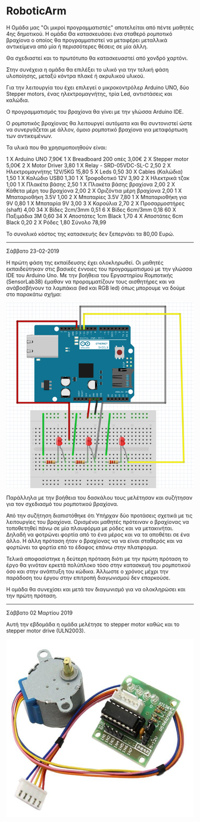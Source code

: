# RoboticArm

Η Ομάδα μας "Oι μικροί προγραμματιστές" αποτελείται από πέντε μαθητές 4ης δημοτικού.
Η ομάδα Θα κατασκευάσει ένα σταθερό ρομποτικό βραχίονα ο οποίος θα προγραμματιστεί να μεταφέρει μεταλλικά αντικείμενα από μία ή περισσότερες θέσεις σε μία άλλη.

Θα σχεδιαστεί και το πρωτότυπο θα κατασκευαστεί από χονδρό χαρτόνι. 

Στην συνέχεια η ομάδα θα επιλέξει το υλικό για την τελική φάση υλοποίησης, μεταξύ κόντρα πλακέ ή ακρυλικού υλικού.

Για την λειτουργία του έχει επιλεγεί ο μικροκοντρόλερ Arduino UNO, δύο Stepper motors, ένας ηλεκτρομαγνήτης, τρία Led, αντιστάσεις και καλώδια.

Ο προγραμματισμός του βραχίονα θα γίνει με την γλώσσα Arduino IDE.

Ο ρομποτικός βραχίονας θα λειτουργεί αυτόματα και θα συντονιστεί ώστε να συνεργάζεται με άλλον, όμοιο ρομποτικό βραχίονα για μεταφόρτωση των αντικειμένων.

Τα υλικά που θα χρησιμοποιηθούν είναι:

1 Χ Arduino UNO			7,90€
1 Χ Breadboard 200 οπές		3,00€
2 Χ Stepper motor 	 	5,00€
2 Χ Motor Driver 		3,80
1 Χ Relay - SRD-05VDC-SL-C 	2,50
2 Χ Ηλεκτρομαγνήτης 12V/5KG 	15,80
5 Χ Leds 			0,50
30 Χ Cables (Καλώδια)		1,50
1 Χ Καλώδιο USB0		1,30
1 Χ Τροφοδοτικό 12V 		3,90
2 Χ Ηλεκτρικά τζακ		1,00
1 Χ Πλακέτα βάσης 		2,50
1 Χ Πλακέτα βάσης βραχίονα	2,00
2 Χ Κάθετα μέρη του βραχίονα	2,00
2 Χ Οριζόντια μέρη βραχίονα	2,00
1 Χ Μπαταριοθήκη 3.5V		1,00
2 Χ Μπαταρίες 3.5V 		7,80
1 Χ Μπαταριοθήκη για 9V 	0,80
1 Χ Μπαταρία 9V 		3,00
3 Χ Καρούλια    		2,70
2 Χ Προσαρμοστήρες (shaft)	4,00
34 Χ Βίδες  2cm/3mm		0,51
6 Χ Βίδες  6cm/3mm 		0,18
60 Χ Παξιμάδια 3M		0,60
34 Χ Αποστάτες 1cm Black	1,70
4 Χ Αποστάτες 6cm  Black	0,20
2 Χ Ρόδες			1,80
										Σύνολο	78,99

Το συνολικό κόστος της κατασκευής δεν ξεπερνάει τα 80,00 Ευρώ.  
**********************************************************************
Σάββατο 23-02-2019 

Η πρώτη φάση της εκπαίδευσης έχει ολοκληρωθεί. 
Οι μαθητές εκπαιδεύτηκαν στις βασικές έννοιες του προγραμματισμού με την γλώσσα IDE του Arduino Uno. 
Με την βοήθεια του Eργαστηρίου Rομποτικής (SensorLab38) έμαθαν να προραμματίζουν τους αισθητήρες και να ανάβοσβήνουν τα λαμπάκια (led και RGB led) όπως μπορουμε να δούμε στο παρακάτω σχήμα:

![leds](https://github.com/SensorLab38/RoboticArm/blob/master/Fritzing%203%20leds.png)

Παράλληλα με την βοήθεια του δασκάλου τους μελέτησαν και συζήτησαν για τον σχεδιασμό του ρομποτικού βραχίονα.

Από την συζήτηση διαπιστόθηκε ότι Υπήρχαν δύο προτάσεις σχετικά με τις λειτουργίες του βραχίονα. Ορισμένοι μαθητές πρότειναν ο βραχίονας να τοποθετηθεί πάνω σε μία πλαυφόρμα με ρόδες και να μετακινήται. Δηλαδή να φοτρώνει φορτία από το ένα μέρος και να τα αποθέτει σε ένα άλλο. 
Η άλλη πρόταση ήταν ο βραχίονας να να είναι σταθερός και να φορτώνει τα φορτία επό το έδαφος επάνω στην πλατφορμα.

Τελικά αποφασίστηκε η δεύτερη πρόταση διότι με την πρώτη πρόταση το έργο θα γινόταν ερκετά πολύπλοκο τόσο στην κατασκευή του ρομποτικού όσο και στην ανάπτυξη του κώδικα. Άλλωστε ο χρόνος μέχρι την παράδοση του έργου στην επιτροπή διαγωνισμού δεν επαρκούσε.  

Η ομάδα θα συνεχίσει και μετά τον διαγωνισμό για να ολοκληρώσει και την πρώτη πρόταση.
**********************************************************************************************

Σάββατο 02 Μαρτίου 2019

Αυτή την εβδομάδα η ομάδα μελέτησε το stepper motor καθώς και το stepper motor drive (ULN2003).

![stepper](https://github.com/SensorLab38/RoboticArm/blob/master/StepperMotorWithDriver_1200x1200.jpg)


